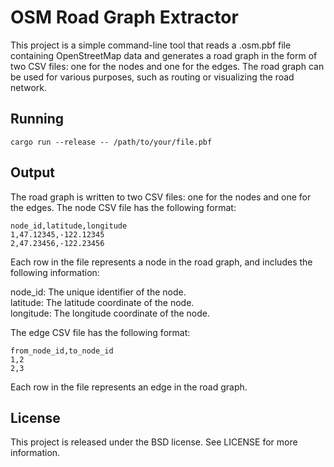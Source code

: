 # OSM Road Graph Extractor

This project is a simple command-line tool that reads a .osm.pbf file containing OpenStreetMap data and generates a road graph in the form of two CSV files: one for the nodes and one for the edges. The road graph can be used for various purposes, such as routing or visualizing the road network.

## Running
```
cargo run --release -- /path/to/your/file.pbf
```

## Output
The road graph is written to two CSV files: one for the nodes and one for the edges. The node CSV file has the following format:

```
node_id,latitude,longitude
1,47.12345,-122.12345
2,47.23456,-122.23456
```
Each row in the file represents a node in the road graph, and includes the following information:   

node_id: The unique identifier of the node.  
latitude: The latitude coordinate of the node.  
longitude: The longitude coordinate of the node.  

The edge CSV file has the following format:

```
from_node_id,to_node_id
1,2
2,3
```
Each row in the file represents an edge in the road graph.

## License
This project is released under the BSD license. See LICENSE for more information.
